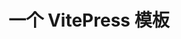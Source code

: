 ---
layout: home

title: 一个 VitePress 模板
titleTemplate: 静态网站生成器

hero:
  name: VitePress 模板
  text: 静态网站生成器
  tagline: 简单, 强力, 高性能
  actions:
    - theme: brand
      text: 开始阅读
      link: /theory/intro
    - theme: alt
      text: GitHub
      link: https://github.com/mancuoj/starter-vitepress

features:
  - title: 简单 🛠️
    details: 开箱即用，一键部署
  - title: 强力 🖖
    details: 增强版 Markdown，可嵌入 Vue 组件
  - title: 高性能 ⚡️
    details: SSG + SPA
---
